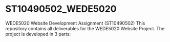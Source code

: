 # ST10490502_WEDE5020
WEDE5020 Website Development Assignment (ST10490502)  This repository contains all deliverables for the WEDE5020 Website Project. The project is developed in 3 parts:

